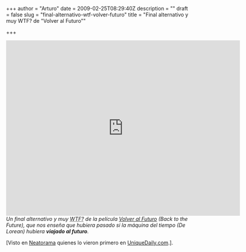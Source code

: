 +++
author = "Arturo"
date = 2009-02-25T08:29:40Z
description = ""
draft = false
slug = "final-alternativo-wtf-volver-futuro"
title = "Final alternativo y muy WTF? de \"Volver al Futuro\""

+++

<iframe width="640" height="480" src="http://geek.cl/wp-content/uploads/2009/02/0EgvubzprWQ" frameborder="0" allowfullscreen></iframe>
<cite>Un final alternativo y muy <acronym title="What the Fuck? - Qué Mierda?" lang="en">WTF?</acronym> de la película <a href="http://geek.cl/wp-content/uploads/2009/02/Volver_al_futuro">Volver al Futuro</a> (Back to the Future), que nos enseña que hubiera pasado si la máquina del tiempo (De Lorean) hubiera <strong>viajado al futuro</strong>.</cite>

<p>[Visto en <a href="http://geek.cl/wp-content/uploads/2009/02/back-to-the-future-alternate-ending">Neatorama</a> quienes lo vieron primero en <a href="http://geek.cl/wp-content/uploads/2009/02/back-to-the-future-the-alternate-ending">UniqueDaily.com</a>.].</p>